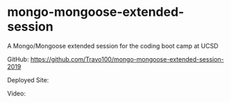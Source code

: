 # mongo-mongoose-extended-session
A Mongo/Mongoose extended session for the coding boot camp at UCSD

GitHub: https://github.com/Travo100/mongo-mongoose-extended-session-2019

Deployed Site: 

Video: 